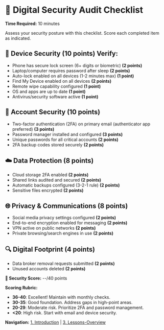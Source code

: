 # 📅 Digital Security Audit Checklist

**Time Required:** 10 minutes

Assess your security posture with this checklist. Score each completed item as indicated.

## 📱 Device Security (10 points) Verify:

- Phone has secure lock screen (6+ digits or biometric) **(2 points)**
- Laptop/computer requires password after sleep **(2 points)**
- Auto-lock enabled on all devices (1-2 minutes max) **(1 point)**
- Find My Device enabled on all devices **(2 points)**
- Remote wipe capability configured **(1 point)**
- OS and apps are up to date **(1 point)**
- Antivirus/security software active **(1 point)**

## 🔐 Account Security (10 points)

- Two-factor authentication (2FA) on primary email (authenticator app preferred) **(3 points)**
- Password manager installed and configured **(3 points)**
- Unique passwords for all critical accounts **(2 points)**
- 2FA backup codes stored securely **(2 points)**

## ☁️ Data Protection (8 points)

- Cloud storage 2FA enabled **(2 points)**
- Shared links audited and secured **(2 points)**
- Automatic backups configured (3-2-1 rule) **(2 points)**
- Sensitive files encrypted **(2 points)**

## 🌐 Privacy & Communications (8 points)

- Social media privacy settings configured **(2 points)**
- End-to-end encryption enabled for messaging **(2 points)**
- VPN active on public networks **(2 points)**
- Private browsing/search engines in use **(2 points)**

## 🔍 Digital Footprint (4 points)

- Data broker removal requests submitted **(2 points)**
- Unused accounts deleted **(2 points)**

**🎯 Security Score:** --/40 points

**Scoring Rubric:**
- **36-40**: Excellent! Maintain with monthly checks.
- **30-35**: Good foundation. Address gaps in high-point areas.
- **20-29**: Moderate risk. Prioritize 2FA and password management.
- **<20**: High risk. Start with email and device security.

**Navigation:** [1. Introduction](1-introduction.html) | [3. Lessons-Overview](3-lessons-overview.html)
